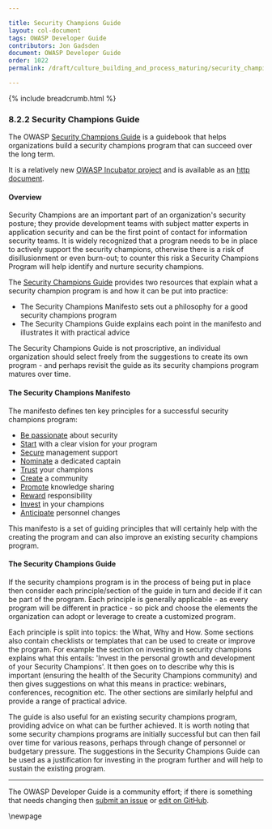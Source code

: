 ```yaml
---

title: Security Champions Guide
layout: col-document
tags: OWASP Developer Guide
contributors: Jon Gadsden
document: OWASP Developer Guide
order: 1022
permalink: /draft/culture_building_and_process_maturing/security_champions/security_champions_guide/

---
```


{% include breadcrumb.html %}

### 8.2.2 Security Champions Guide

The OWASP [Security Champions Guide][scguide] is a guidebook that helps organizations build
a security champions program that can succeed over the long term.

It is a relatively new [OWASP Incubator project][scguiderepo] and is available as an [http document][scguidedoc].

#### Overview

Security Champions are an important part of an organization's security posture; they provide development teams
with subject matter experts in application security and can be the first point of contact for information security teams.
It is widely recognized that a program needs to be in place to actively support the security champions,
otherwise there is a risk of disillusionment or even burn-out;
to counter this risk a Security Champions Program will help identify and nurture security champions.

The [Security Champions Guide][scguide] provides two resources that explain what a security champion program is
and how it can be put into practice:

* The Security Champions Manifesto sets out a philosophy for a good security champions program
* The Security Champions Guide explains each point in the manifesto and illustrates it with practical advice

The Security Champions Guide is not proscriptive, an individual organization should select freely from the suggestions
to create its own program - and perhaps revisit the guide as its security champions program matures over time.

#### The Security Champions Manifesto

The manifesto defines ten key principles for a successful security champions program:

* [Be passionate][scguide1] about security
* [Start][scguide2] with a clear vision for your program
* [Secure][scguide3] management support
* [Nominate][scguide4] a dedicated captain
* [Trust][scguide5] your champions
* [Create][scguide6] a community
* [Promote][scguide7] knowledge sharing
* [Reward][scguide8] responsibility
* [Invest][scguide9] in your champions
* [Anticipate][scguide10] personnel changes

This manifesto is a set of guiding principles that will certainly help with the creating the program
and can also improve an existing security champions program.

#### The Security Champions Guide

If the security champions program is in the process of being put in place
then consider each principle/section of the guide in turn and decide if it can be part of the program.
Each principle is generally applicable - as every program will be different in practice - so pick and choose
the elements the organization can adopt or leverage to create a customized program.

Each principle is split into topics: the What, Why and How.
Some sections also contain checklists or templates that can be used to create or improve the program.
For example the section on investing in security champions explains what this entails:
'Invest in the personal growth and development of your Security Champions'.
It then goes on to describe why this is important (ensuring the health of the Security Champions community)
and then gives suggestions on what this means in practice: webinars, conferences, recognition etc.
The other sections are similarly helpful and provide a range of practical advice.

The guide is also useful for an existing security champions program, providing advice on what can be further achieved.
It is worth noting that some security champions programs are initially successful but can then fail over time
for various reasons, perhaps through change of personnel or budgetary pressure.
The suggestions in the Security Champions Guide can be used as a justification for investing in the program further
and will help to sustain the existing program.

----

The OWASP Developer Guide is a community effort; if there is something that needs changing
then [submit an issue][issue1022] or [edit on GitHub][edit1022].

[issue1022]: https://github.com/OWASP/www-project-developer-guide/issues/new?labels=enhancement&template=request.md&title=Update:%2010-culture-process/02-security-champions/02-security-champions-guide
[edit1022]: https://github.com/OWASP/www-project-developer-guide/blob/main/draft/10-culture-process/02-security-champions/02-security-champions-guide.md
[scguide]: https://owasp.org/www-project-security-champions-guidebook/
[scguide1]: https://owasp.org/www-project-security-champions-guidebook/#1-be-passionate-about-security
[scguide2]: https://owasp.org/www-project-security-champions-guidebook/#2-start-with-a-clear-vision-for-your-program
[scguide3]: https://owasp.org/www-project-security-champions-guidebook/#3-secure-management-support
[scguide4]: https://owasp.org/www-project-security-champions-guidebook/#4-nominate-a-dedicated-captain
[scguide5]: https://owasp.org/www-project-security-champions-guidebook/#5-trust-your-champions
[scguide6]: https://owasp.org/www-project-security-champions-guidebook/#6-create-a-community
[scguide7]: https://owasp.org/www-project-security-champions-guidebook/#7-promote-knowledge-sharing
[scguide8]: https://owasp.org/www-project-security-champions-guidebook/#8-reward-responsibility
[scguide9]: https://owasp.org/www-project-security-champions-guidebook/#9-invest-in-your-champions
[scguide10]: https://owasp.org/www-project-security-champions-guidebook/#10-anticipate-personnel-changes
[scguidedoc]: https://owasp.org/www-project-security-champions-guidebook/#1-be-passionate-about-security
[scguiderepo]: https://github.com/OWASP/www-project-security-champions-guidebook

\newpage
